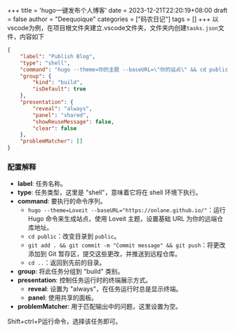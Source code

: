+++
title = 'hugo一键发布个人博客'
date = 2023-12-21T22:20:19+08:00
draft = false
author = "Deequoique"
categories = ["码农日记"]
tags = []
+++
 以vscode为例，在项目根文件夹建立.vscode文件夹，文件夹内创建`tasks.json`文件，内容如下

``` json
{
    "label": "Publish Blog",
    "type": "shell",
    "command": "hugo --theme=你的主题 --baseURL=\"你的站点\" && cd public && git add . && git commit -m \"Commit message\" && git push && cd ..",
    "group": {
        "kind": "build",
        "isDefault": true
    },
    "presentation": {
        "reveal": "always",
        "panel": "shared",
        "showReuseMessage": false,
        "clear": false
    },
    "problemMatcher": []
}
```
### 配置解释

- **label**: 任务名称。
- **type**: 任务类型，这里是 "shell"，意味着它将在 shell 环境下执行。
- **command**: 要执行的命令序列。
    - `hugo --theme=Loveit --baseURL="https://onlane.github.io/"`：运行 Hugo 命令来生成站点，使用 Loveit 主题，设置基础 URL 为你的远端仓库地址。
    - `cd public`：改变目录到 `public`。
    - `git add . && git commit -m "Commit message" && git push`：将更改添加到 Git 暂存区，提交这些更改，并推送到远程仓库。
    - `cd ..`：返回到先前的目录。
- **group**: 将此任务分组到 "build" 类别。
- **presentation**: 控制任务运行时的终端展示方式。
    - **reveal**: 设置为 "always"，在任务运行时总是显示终端。
    - **panel**: 使用共享的面板。
- **problemMatcher**: 用于匹配输出中的问题，这里设置为空。

Shift+ctrl+P运行命令，选择该任务即可。